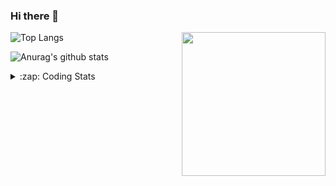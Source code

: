 ### Hi there 👋

<!--
**tao8687/tao8687** is a ✨ _special_ ✨ repository because its `README.md` (this file) appears on your GitHub profile.

Here are some ideas to get you started:

- 🔭 I’m currently working on ...
- 🌱 I’m currently learning ...
- 👯 I’m looking to collaborate on ...
- 🤔 I’m looking for help with ...
- 💬 Ask me about ...
- 📫 How to reach me: ...
- 😄 Pronouns: ...
- ⚡ Fun fact: ...
-->

<img align='right' src="https://media.giphy.com/media/M9gbBd9nbDrOTu1Mqx/giphy.gif" width="230">

![Top Langs](https://github-readme-stats.vercel.app/api/top-langs/?username=tao8687&layout=compact&title_color=23238E&text_color=A67D3D)

![Anurag's github stats](https://github-readme-stats.vercel.app/api?username=tao8687&show_icons=true&&text_color=A67D3D&title_color=23238E&show_icons=false&count_private=true&hide=stars)

<details>
  <summary>:zap: Coding Stats</summary>
  <b>
<!--START_SECTION:waka-->
```text
Week: 11 December, 2020 - 18 December, 2020

Other    9 hrs 34 mins   ███████████████▓░░░░░░░░░   62.66 % 
Lua      2 hrs 10 mins   ███▓░░░░░░░░░░░░░░░░░░░░░   14.18 % 
Bash     1 hr 7 mins     ██░░░░░░░░░░░░░░░░░░░░░░░   07.36 % 
Python   56 mins         █▓░░░░░░░░░░░░░░░░░░░░░░░   06.18 % 
C++      47 mins         █▒░░░░░░░░░░░░░░░░░░░░░░░   05.13 % 
```
<!--END_SECTION:waka-->
</details>
